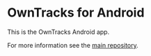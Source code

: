 OwnTracks for Android
=======

This is the OwnTracks Android app. 

For more information see the [main repository](https://github.com/owntracks/owntracks).
